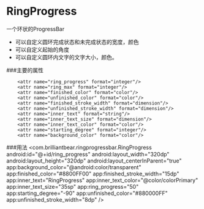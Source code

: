 # RingProgress
一个环状的ProgressBar
 
* 可以自定义圆环完成状态和未完成状态的宽度，颜色
* 可以自定义起始的角度
* 可以自定义圆环内文字的文字大小，颜色。


###主要的属性

		<attr name="ring_progress" format="integer"/>
        <attr name="ring_max" format="integer"/>
        <attr name="finished_color" format="color"/>
        <attr name="unfinished_color" format="color"/>
        <attr name="finished_stroke_width" format="dimension"/>
        <attr name="unfinished_stroke_width" format="dimension"/>
        <attr name="inner_text" format="string"/>
        <attr name="inner_text_size" format="dimension"/>
        <attr name="inner_text_color" format="color"/>
        <attr name="starting_degree" format="integer"/>
        <attr name="background_color" format="color"/>


###用法
		<com.brilliantbear.ringprogressbar.RingProgress
        	android:id="@+id/ring_progress"
        	android:layout_width="320dp"
        	android:layout_height="320dp"
        	android:layout_centerInParent="true"
        	app:background_color="@android:color/transparent"
        	app:finished_color="#8800FF00"
        	app:finished_stroke_width="15dp"
        	app:inner_text="RingProgress"
        	app:inner_text_color="@color/colorPrimary"
        	app:inner_text_size="35sp"
        	app:ring_progress="50"
        	app:starting_degree="-90"
        	app:unfinished_color="#880000FF"
        	app:unfinished_stroke_width="8dp"
		/>



